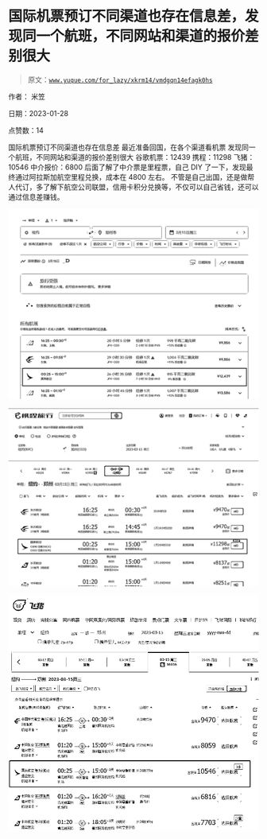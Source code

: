 # 国际机票预订不同渠道也存在信息差，发现同一个航班，不同网站和渠道的报价差别很大

> 原文：[`www.yuque.com/for_lazy/xkrm14/vmdgqn14efagk0hs`](https://www.yuque.com/for_lazy/xkrm14/vmdgqn14efagk0hs)

作者： 米笠 

日期：2023-01-28 

点赞数：14 

国际机票预订不同渠道也存在信息差 最近准备回国，在各个渠道看机票 发现同一个航班，不同网站和渠道的报价差别很大 谷歌机票：12439 携程：11298 飞猪：10546 中介报价：6800 后面了解了中介票是里程票，自己 DIY 了一下，发现最终通过阿拉斯加航空里程兑换，成本在 4800 左右。 不管是自己出国，还是做帮人代订，多了解下航空公司联盟，信用卡积分兑换等，不仅可以自己省钱，还可以通过信息差赚钱。 

![](img/08ac8c839b125b61f88d35fe13b0fbaf.png) 

![](img/46dfb140c7147beaaeb0801fe7ce1947.png) 

![](img/58b1113d03c7ca24c00b9e202c2b55d9.png) 

